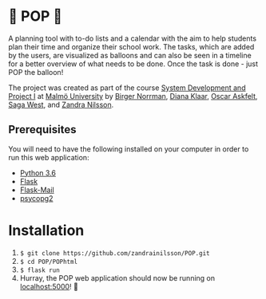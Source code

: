 # 🎈 POP 🎈
A planning tool with to-do lists and a calendar with the aim to help students plan their time and organize their school work. The tasks, which are added by the users, are visualized as balloons and can also be seen in a timeline for a better overview of what needs to be done. Once the task is done - just POP the balloon! 

The project was created as part of the course [System Development and Project I](https://edu.mau.se/sv/course/da336a) at [Malmö University](https://mau.se/) by [Birger Norrman](https://github.com/BirgerNorrman), [Diana Klaar](https://github.com/dianaklaar), [Oscar Askfelt](https://github.com/oscaraskfelt), [Saga West](https://github.com/sagawest), and [Zandra Nilsson](https://github.com/zandrainilsson).

## Prerequisites
You will need to have the following installed on your computer in order to run this web application:

* [Python 3.6](https://www.python.org/downloads/)
* [Flask](https://pypi.org/project/Flask/)
* [Flask-Mail](https://pythonhosted.org/flask-mail/)
* [psycopg2](https://pypi.org/project/psycopg2/)

# Installation
1. `$ git clone https://github.com/zandrainilsson/POP.git` 
2. `$ cd POP/POPhtml`
3. `$ flask run`
4. Hurray, the POP web application should now be running on [localhost:5000](https://localhost:5000/)! 🎉
